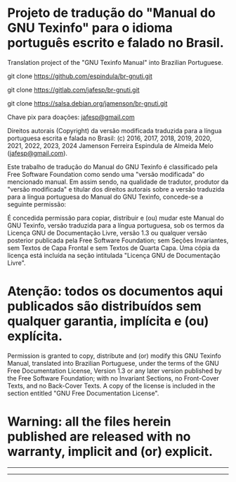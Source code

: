 # Projeto de tradução do "Manual do GNU Texinfo" para o idioma português escrito e falado no Brasil.

Translation project of the "GNU Texinfo Manual" into Brazilian Portuguese.

git clone https://github.com/espindula/br-gnuti.git

git clone https://gitlab.com/jafesp/br-gnuti.git

git clone https://salsa.debian.org/jamenson/br-gnuti.git


Chave pix para doações: jafesp@gmail.com


Direitos autorais (Copyright) da versão modificada traduzida para a língua
portuguesa escrita e falada no Brasil: (c) 2016, 2017, 2018, 2019, 2020, 2021,
2022, 2023, 2024 Jamenson Ferreira Espindula de Almeida Melo
(<jafesp@gmail.com>).

  Este trabalho de tradução do Manual do GNU Texinfo é classificado pela  Free
  Software Foundation como sendo uma "versão modificada" do mencionado manual.
  Em assim sendo, na qualidade de tradutor, produtor da "versão modificada" e
  titular dos direitos autorais sobre a versão traduzida para a língua
  portuguesa do Manual do GNU Texinfo, concede-se a seguinte permissão:

  É concedida permissão para copiar, distribuir e (ou) mudar este Manual do GNU
  Texinfo, versão traduzida para a língua portuguesa, sob os termos da Licença
  GNU de Documentação Livre, versão 1.3 ou qualquer versão posterior publicada
  pela Free Software Foundation; sem Seções Invariantes, sem Textos de Capa
  Frontal e sem Textos de Quarta Capa.   Uma cópia da licença está incluída na
  seção intitulada "Licença GNU de Documentação Livre".

# Atenção: todos os documentos aqui publicados são distribuídos sem qualquer garantia, implícita e (ou) explícita.

  Permission is granted to copy, distribute and (or) modify this GNU Texinfo
  Manual, translated into Brazilian Portuguese, under the terms of the GNU Free
  Documentation License, Version 1.3 or any later version published by the Free
  Software Foundation; with no Invariant Sections, no Front-Cover Texts, and no
  Back-Cover Texts.   A copy of the license is included in the section entitled
  "GNU Free Documentation License".

# Warning: all the files herein published are released with no warranty, implicit and (or) explicit.

************************************************************************
************************************************************************
